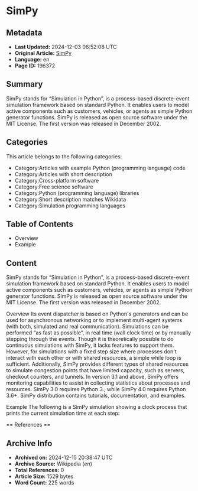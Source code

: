 # SimPy

## Metadata
- **Last Updated:** 2024-12-03 06:52:08 UTC
- **Original Article:** [SimPy](https://en.wikipedia.org/wiki/SimPy)
- **Language:** en
- **Page ID:** 196372

## Summary
SimPy stands for “Simulation in Python”, is a process-based discrete-event simulation framework based on standard Python. It enables users to model active components such as customers, vehicles, or agents as simple Python generator functions. SimPy is released as open source software under the MIT License. The first version was released in December 2002.

## Categories
This article belongs to the following categories:

- Category:Articles with example Python (programming language) code
- Category:Articles with short description
- Category:Cross-platform software
- Category:Free science software
- Category:Python (programming language) libraries
- Category:Short description matches Wikidata
- Category:Simulation programming languages

## Table of Contents

- Overview
- Example

## Content

SimPy stands for “Simulation in Python”, is a process-based discrete-event simulation framework based on standard Python. It enables users to model active components such as customers, vehicles, or agents as simple Python generator functions. SimPy is released as open source software under the MIT License. The first version was released in December 2002.

Overview
Its event dispatcher is based on Python's generators and can be used for asynchronous networking or to implement multi-agent systems (with both, simulated and real communication). Simulations can be performed “as fast as possible”, in real time (wall clock time) or by manually stepping through the events. Though it is theoretically possible to do continuous simulations with SimPy, it lacks features to support them. However, for simulations with a fixed step size where processes don't interact with each other or with shared resources, a simple while loop is sufficient.
Additionally, SimPy provides different types of shared resources to simulate congestion points that have limited capacity, such as servers, checkout counters, and tunnels. In version 3.1 and above, SimPy offers monitoring capabilities to assist in collecting statistics about processes and resources.
SimPy 3.0 requires Python 3., while SimPy 4.0 requires Python 3.6+. SimPy distribution contains tutorials, documentation, and examples.

Example
The following is a SimPy simulation  showing a clock process that prints the current simulation time at each step:


== References ==

## Archive Info
- **Archived on:** 2024-12-15 20:38:47 UTC
- **Archive Source:** Wikipedia (_en_)
- **Total References:** 0
- **Article Size:** 1529 bytes
- **Word Count:** 225 words
